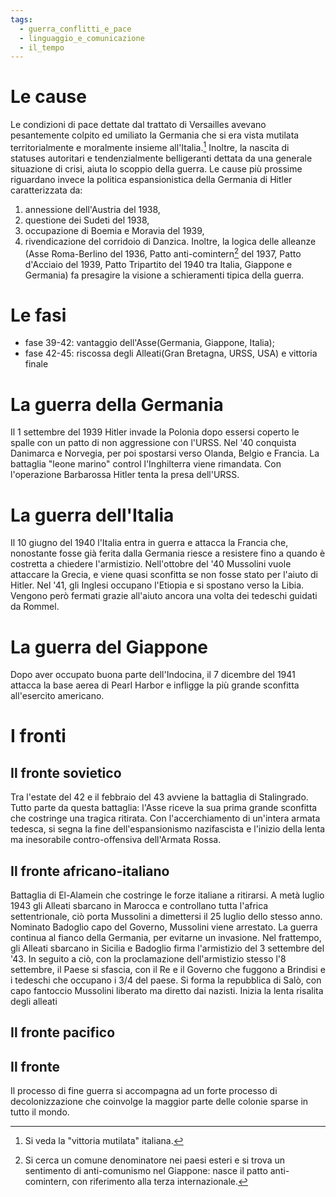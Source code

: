 ```yaml
---
tags:
  - guerra_conflitti_e_pace
  - linguaggio_e_comunicazione
  - il_tempo
---
```

# Le cause

Le condizioni di pace dettate dal trattato di Versailles avevano pesantemente colpito ed umiliato la Germania che si era vista mutilata territorialmente e moralmente insieme all'Italia.[^1] Inoltre, la nascita di statuses autoritari e tendenzialmente belligeranti dettata da una generale situazione di crisi, aiuta lo scoppio della guerra.
Le cause più prossime riguardano invece la politica espansionistica della Germania di Hitler caratterizzata da: 

1. annessione dell'Austria del 1938,
2. questione dei Sudeti del 1938,
3. occupazione di Boemia e Moravia del 1939,
4. rivendicazione del corridoio di Danzica.
   Inoltre, la logica delle alleanze (Asse Roma-Berlino del 1936, Patto anti-comintern[^2] del 1937, Patto d'Acciaio del 1939, Patto Tripartito del 1940 tra Italia, Giappone e Germania) fa presagire la visione a schieramenti tipica della guerra. 

# Le fasi

- fase 39-42: vantaggio dell'Asse(Germania, Giappone, Italia);
- fase 42-45: riscossa degli Alleati(Gran Bretagna, URSS, USA) e vittoria finale

# La guerra della Germania

Il 1 settembre del 1939 Hitler invade la Polonia dopo essersi coperto le spalle con un patto di non aggressione con l'URSS. Nel '40 conquista Danimarca e Norvegia, per poi spostarsi verso Olanda, Belgio e Francia. La battaglia "leone marino" control l'Inghilterra viene rimandata. Con l'operazione Barbarossa Hitler tenta la presa dell'URSS. 

# La guerra dell'Italia

Il 10 giugno del 1940 l'Italia entra in guerra e attacca la Francia che, nonostante fosse già ferita dalla Germania riesce a resistere fino a quando è costretta a chiedere l'armistizio. Nell'ottobre del '40 Mussolini vuole attaccare la Grecia, e viene quasi sconfitta se non fosse stato per l'aiuto di Hitler. Nel '41, gli Inglesi occupano l'Etiopia e si spostano verso la Libia. Vengono però fermati grazie all'aiuto ancora una volta dei tedeschi guidati da Rommel. 

# La guerra del Giappone

Dopo aver occupato buona parte dell'Indocina, il 7 dicembre del 1941 attacca la base aerea di Pearl Harbor e infligge la più grande sconfitta all'esercito americano.

# I fronti

## Il fronte sovietico

Tra l'estate del 42 e il febbraio del 43 avviene la battaglia di Stalingrado. Tutto parte da questa battaglia: l'Asse riceve la sua prima grande sconfitta che costringe una tragica ritirata. Con l'accerchiamento di un'intera armata tedesca, si segna la fine dell'espansionismo nazifascista e l'inizio della lenta ma inesorabile contro-offensiva dell'Armata Rossa. 

## Il fronte africano-italiano

Battaglia di El-Alamein che costringe le forze italiane a ritirarsi. A metà luglio 1943 gli Alleati sbarcano in Marocca e controllano tutta l'africa settentrionale, ciò porta Mussolini a dimettersi il 25 luglio dello stesso anno. Nominato Badoglio capo del Governo, Mussolini viene arrestato. La guerra continua al fianco della Germania, per evitarne un invasione. 
Nel frattempo, gli Alleati sbarcano in Sicilia e Badoglio firma l'armistizio del 3 settembre del '43. In seguito a ciò, con la proclamazione dell'armistizio stesso l'8 settembre, il Paese si sfascia, con il Re e il Governo che fuggono a Brindisi e i tedeschi che occupano i 3/4 del paese. Si forma la repubblica di Salò, con capo fantoccio Mussolini liberato ma diretto dai nazisti. Inizia la lenta risalita degli alleati 

## Il fronte pacifico

## Il fronte

Il processo di fine guerra si accompagna ad un forte processo di decolonizzazione che coinvolge la maggior parte delle colonie sparse in tutto il mondo.

[^1]: Si veda la "vittoria mutilata" italiana.
[^2]: Si cerca un comune denominatore nei paesi esteri e si trova un sentimento di anti-comunismo nel Giappone: nasce il patto anti-comintern, con riferimento alla terza internazionale.